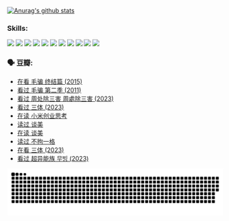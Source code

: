 
[![Anurag's github stats](https://github-readme-stats.vercel.app/api?username=w940853815)](https://github.com/anuraghazra/github-readme-stats)

### Skills:

<code><img height="32" src="https://cdn.jsdelivr.net/npm/simple-icons@v5/icons/python.svg"></code>
<code><img height="32" src="https://cdn.jsdelivr.net/npm/simple-icons@v5/icons/javascript.svg"></code>
<code><img height="32" src="https://cdn.jsdelivr.net/npm/simple-icons@v5/icons/django.svg"></code>
<code><img height="32" src="https://cdn.jsdelivr.net/npm/simple-icons@v5/icons/flask.svg"></code>
<code><img height="32" src="https://cdn.jsdelivr.net/npm/simple-icons@v5/icons/vuetify.svg"></code>
<code><img height="32" src="https://cdn.jsdelivr.net/npm/simple-icons@v5/icons/git.svg"></code>
<code><img height="32" src="https://cdn.jsdelivr.net/npm/simple-icons@v5/icons/docker.svg"></code>
<code><img height="32" src="https://cdn.jsdelivr.net/npm/simple-icons@v5/icons/postgresql.svg"></code>
<code><img height="32" src="https://cdn.jsdelivr.net/npm/simple-icons@v5/icons/elasticsearch.svg"></code>
<code><img height="32" src="https://cdn.jsdelivr.net/npm/simple-icons@v5/icons/macos.svg"></code>
<code><img height="32" src="https://cdn.jsdelivr.net/npm/simple-icons@v5/icons/linux.svg"></code>

### 🗣 豆瓣:

<!-- DOUBAN-ACTIVITIES:START -->
- [在看 毛骗 终结篇‎ (2015)](https://www.douban.com/people/136069238/status/4581971924/?_i=13903195)
- [看过 毛骗 第二季‎ (2011)](https://www.douban.com/people/136069238/status/4581971810/?_i=13903195)
- [看过 周处除三害 周處除三害‎ (2023)](https://www.douban.com/people/136069238/status/4575646701/?_i=13903195)
- [看过 三体‎ (2023)](https://www.douban.com/people/136069238/status/4574263039/?_i=13903195)
- [在读 小米创业思考](https://www.douban.com/people/136069238/status/4572047905/?_i=13903195)
- [读过 谈美](https://www.douban.com/people/136069238/status/4572047629/?_i=13903195)
- [在读 谈美](https://www.douban.com/people/136069238/status/4560861771/?_i=13903195)
- [读过 不拘一格](https://www.douban.com/people/136069238/status/4560861445/?_i=13903195)
- [在看 三体‎ (2023)](https://www.douban.com/people/136069238/status/4558185093/?_i=13903195)
- [看过 超异能族 무빙‎ (2023)](https://www.douban.com/people/136069238/status/4556824186/?_i=13903195)
<!-- DOUBAN-ACTIVITIES:END -->


![Snake animation](https://raw.githubusercontent.com/w940853815/w940853815/output/github-contribution-grid-snake.svg)

<!--
**w940853815/w940853815** is a ✨ _special_ ✨ repository because its `README.md` (this file) appears on your GitHub profile.

Here are some ideas to get you started:

- 🔭 I’m currently working on ...
- 🌱 I’m currently learning ...
- 👯 I’m looking to collaborate on ...
- 🤔 I’m looking for help with ...
- 💬 Ask me about ...
- 📫 How to reach me: ...
- 😄 Pronouns: ...
- ⚡ Fun fact: ...
-->
